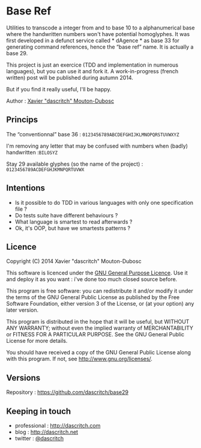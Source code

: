 Base Ref
========
Utilities to transcode a integer from and to base 10 to a alphanumerical base where the handwritten numbers won't have potential homoglyphes. It was first developed in a defunct service called * dAgence * as base 33 for generating command references, hence the “base ref” name. It is actually a base 29.

This project is just an exercice (TDD and implementation in numerous languages), but you can use it and fork it. A work-in-progress (french written) post will be published during autumn 2014.

But if you find it really useful, I'll be happy.

Author : [Xavier "dascritch" Mouton-Dubosc](http://dascritch.com)

Princips
--------
The “conventionnal” base 36 : `0123456789ABCDEFGHIJKLMNOPQRSTUVWXYZ`

I'm removing any letter that may be confused with numbers when (badly) handwritten :`BILOSYZ`

Stay 29 available glyphes (so the name of the project) : `0123456789ACDEFGHJKMNPQRTUVWX`

Intentions
----------

* Is it possible to do TDD in various languages with only one specification file ?
* Do tests suite have different behaviours ?
* What language is smartest to read afterwards ?
* Ok, it's OOP, but have we smartests patterns ?

Licence
-------
Copyright (C) 2014 Xavier "dascritch" Mouton-Dubosc

This software is licenced under the [GNU General Purpose Licence](http://www.gnu.org/licenses/gpl-3.0.txt).
Use it and deploy it as you want : i've done too much closed source before.

This program is free software: you can redistribute it and/or modify
it under the terms of the GNU General Public License as published by
the Free Software Foundation, either version 3 of the License, or
(at your option) any later version.

This program is distributed in the hope that it will be useful,
but WITHOUT ANY WARRANTY; without even the implied warranty of
MERCHANTABILITY or FITNESS FOR A PARTICULAR PURPOSE.  See the
GNU General Public License for more details.

You should have received a copy of the GNU General Public License
along with this program.  If not, see <http://www.gnu.org/licenses/>.

Versions
--------
Repository : <https://github.com/dascritch/base29>

Keeping in touch
----------------
* professional : <http://dascritch.com>
* blog : <http://dascritch.net>
* twitter : [@dascritch](https://twitter.com/dascritch)